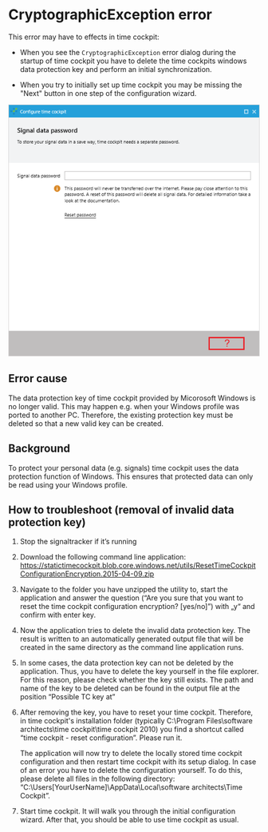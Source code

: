 # CryptographicException error

This error may have to effects in time cockpit:

* When you see the ```CryptographicException``` error dialog during the startup of time cockpit you have to delete the time cockpits windows data protection key and perform an initial synchronization. 

* When you try to initially set up time cockpit you may be missing the "Next" button in one step of the configuration wizard.

![Next Button Missing](images/next-button-missing-en.png "Next Button Missing")

## Error cause
The data protection key of time cockpit provided by Micorosoft Windows is no longer valid. This may happen e.g. when your Windows profile was ported to another PC. Therefore, the existing protection key must be deleted so that a new valid key can be created.

## Background
To protect your personal data (e.g. signals) time cockpit uses the data protection function of Windows. This ensures that protected data can only be read using your Windows profile.

## How to troubleshoot (removal of invalid data protection key)
1. Stop the signaltracker if it’s running

1. Download the following command line application:
https://statictimecockpit.blob.core.windows.net/utils/ResetTimeCockpitConfigurationEncryption.2015-04-09.zip

1. Navigate to the folder you have unzipped the utility to, start the application and answer the question (“Are you sure that you want to reset the time cockpit configuration encryption? [yes/no]”) with „y“ and confirm with enter key.

1. Now the application tries to delete the invalid data protection key. The result is written to an automatically generated output file that will be created in the same directory as the command line application runs.

1. In some cases, the data protection key can not be deleted by the application. Thus, you have to delete the key yourself in the file explorer. For this reason, please check whether the key still exists. The path and name of the key to be deleted can be found in the output file at the position “Possible TC key at”

1. After removing the key, you have to reset your time cockpit. Therefore, in time cockpit's installation folder (typically C:\Program Files\software architects\time cockpit\time cockpit 2010) you find a shortcut called “time cockpit - reset configuration”. Please run it.

   The application will now try to delete the locally stored time cockpit configuration and then restart time cockpit with its setup dialog. In case of an error you have to delete the configuration yourself. To do this, please delete all files in the following directory: “C:\Users\[YourUserName]\AppData\Local\software architects\Time Cockpit”.

1. Start time cockpit. It will walk you through the initial configuration wizard. After that, you should be able to use time cockpit as usual.
